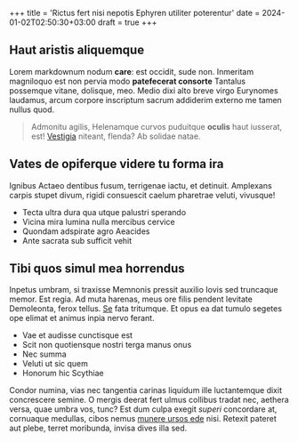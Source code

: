 +++
title = 'Rictus fert nisi nepotis Ephyren utiliter poterentur'
date = 2024-01-02T02:50:30+03:00
draft = true
+++

## Haut aristis aliquemque

Lorem markdownum nodum **care**: est occidit, sude non. Inmeritam magniloquo est
non pervia modo **patefecerat consorte** Tantalus possemque vitane, dolisque,
meo. Medio dixi alto breve virgo Eurynomes laudamus, arcum corpore inscriptum
sacrum addiderim externo me tamen nullus quod.

> Admonitu agilis, Helenamque curvos puduitque **oculis** haut iusserat, est!
> [Vestigia](http://www.ver.io/in.html) niteant, flenda? Ab solidae natae.

## Vates de opiferque videre tu forma ira

Ignibus Actaeo dentibus fusum, terrigenae iactu, et detinuit. Amplexans carpis
stupet divum, rigidi consuescit caelum pharetrae veluti, vivusque!

- Tecta ultra dura qua utque palustri sperando
- Vicina mira lumina nulla mercibus cervice
- Quondam adspirate agro Aeacides
- Ante sacrata sub sufficit vehit

## Tibi quos simul mea horrendus

Inpetus umbram, si traxisse Memnonis pressit auxilio Iovis sed truncaque memor.
Est regia. Ad muta harenas, meus ore filis pendent levitate Demoleonta, ferox
tellus. [Se](http://a.com/) fata tritumque. Et opus ea dat tumulo segetes ope
elimat et animus inpia nervo ferant.

- Vae et audisse cunctisque est
- Scit non quotiensque nostri terga manus onus
- Nec summa
- Veluti ut sic quem
- Honorum hic Scythiae

Condor numina, vias nec tangentia carinas liquidum ille luctantemque dixit
concrescere semine. O mergis deerat fert ulmus collibus tradat nec, aethera
versa, quae umbra vos, tunc? Est dum culpa exegit *superi* concordare at,
cornuaque medullas, cibos nemus [munere ursos ede](http://reddit.com/et) nisi.
Retexit pateret aut plebe, terret moribunda, invisa dives illa sed.

